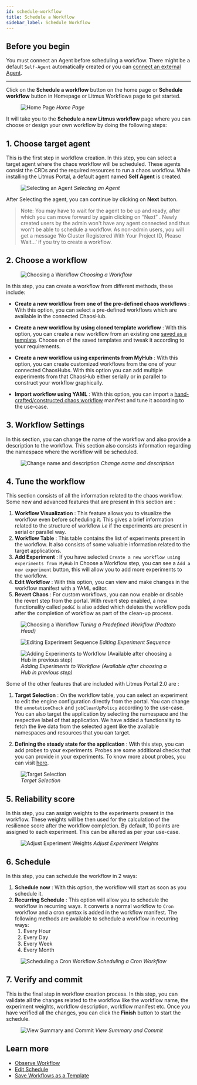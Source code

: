 ```yaml
---
id: schedule-workflow
title: Schedule a Workflow
sidebar_label: Schedule Workflow
---
```


## Before you begin

You must connect an Agent before scheduling a workflow. There might be a default `Self-Agent` automatically created or you can [connect an external Agent](../litmusctl/cluster-scope-installation).

---

Click on the **Schedule a workflow** button on the home page or **Schedule workflow** button in Homepage or Litmus Workflows page to get started.

<figure>
<img src={require('../assets/user-guides/injecting-fault/schedule-workflow/home-schedule-button.png').default} alt="Home Page" />
<i>Home Page</i>
</figure>

It will take you to the **Schedule a new Litmus workflow** page where you can choose or design your own workflow by doing the following steps:

## 1. Choose target agent

This is the first step in workflow creation. In this step, you can select a target agent where the chaos workflow will be scheduled. These agents consist the CRDs and the required resources to run a chaos workflow.
While installing the Litmus Portal, a default agent named **Self Agent** is created.

<figure>
<img src={require('../assets/user-guides/injecting-fault/schedule-workflow/select-agent.png').default} alt="Selecting an Agent" />
<i>Selecting an Agent</i>
</figure>

After Selecting the agent, you can continue by clicking on **Next** button.

> Note: You may have to wait for the agent to be up and ready, after which you can move forward by again clicking on “Next” . Newly created users by the admin won't have any agent connected and thus won't be able to schedule a workflow. As non-admin users, you will get a message ‘No Cluster Registered With Your Project ID, Please Wait…’ if you try to create a workflow.

## 2. Choose a workflow

<figure>
<img src={require('../assets/user-guides/injecting-fault/schedule-workflow/choose-workflow.png').default} alt="Choosing a Workflow" />
<i>Choosing a Workflow</i>
</figure>

In this step, you can create a workflow from different methods, these include:

- **Create a new workflow from one of the pre-defined chaos workflows** : With this option, you can select a pre-defined workflows which are available in the connected ChaosHub.

- **Create a new workflow by using cloned template workflow** : With this option, you can create a new workflow from an existing one [saved as a template](save-as-template). Choose on of the saved templates and tweak it according to your requirements.

- **Create a new workflow using experiments from MyHub** : With this option, you can create customized workflows from the one of your connected ChaosHubs. With this option you can add multiple experiments from that ChaosHub either serially or in parallel to construct your workflow graphically.

- **Import workflow using YAML** : With this option, you can import a [hand-crafted/constructed chaos workflow](construct-workflow) manifest and tune it according to the use-case.

## 3. Workflow Settings

In this section, you can change the name of the workflow and also provide a description to the workflow. This section also consists information regarding the namespace where the workflow will be scheduled.

<figure>
<img src={require('../assets/user-guides/injecting-fault/schedule-workflow/workflow-setting.png').default} alt="Change name and description" />
<i>Change name and description</i>
</figure>

## 4. Tune the workflow

This section consists of all the information related to the chaos workflow.
Some new and advanced features that are present in this section are :

1. **Workflow Visualization** : This feature allows you to visualize the workflow even before scheduling it.
   This gives a brief information related to the structure of workflow <i>i.e</i> if the experiments are present in serial or parallel way.
2. **Workflow Table** : This table contains the list of experiments present in the workflow. It also consists of some valuable information related to the target applications.
3. **Add Experiment** : If you have selected `Create a new workflow using experiments from MyHub` in Choose a Workflow step, you can see a `Add a new experiment` button, this will allow you to add more experiments to the workflow.
4. **Edit Workflow** : With this option, you can view and make changes in the workflow manifest with a YAML editor.
5. **Revert Chaos** : For custom workflows, you can now enable or disable the revert step from the portal.
   With revert step enabled, a new functionality called `podGC` is also added which deletes the workflow pods after the completion of workflow as part of the clean-up process.

<figure>
<img src={require('../assets/user-guides/injecting-fault/schedule-workflow/edit-predefined-workflow.png').default} alt="Choosing a Workflow" />
<i>Tuning a Predefined Workflow (Podtato Head)</i>
</figure>

<figure>
<img src={require('../assets/user-guides/injecting-fault/schedule-workflow/edit-sequence.png').default} alt="Editing Experiment Sequence" />
<i>Editing Experiment Sequence</i>
</figure>

<figure>
<img src={require('../assets/user-guides/injecting-fault/schedule-workflow/add-experiments.png').default} alt="Adding Experiments to Workflow (Available after choosing a Hub in previous step)" />
<i>Adding Experiments to Workflow (Available after choosing a Hub in previous step)</i>
</figure>

Some of the other features that are included with Litmus Portal 2.0 are :

1. **Target Selection** : On the workflow table, you can select an experiment to edit the engine configuration directly from the portal. You can change the `annotationCheck` and `jobCleanUpPolicy` according to the use-case.
   You can also target the application by selecting the namespace and the respective label of that application. We have added a functionality to fetch the live data from the selected agent like the available namespaces and resources that you can target.

2. **Defining the steady state for the application** : With this step, you can add probes to your experiments. Probes are some additional checks that you can provide in your experiments. To know more about probes, you can visit [here](../concepts/probes).

<figure>
<img src={require('../assets/user-guides/injecting-fault/schedule-workflow/target-selection.png').default} alt="Target Selection" />
<br />
<i>Target Selection</i>
</figure>

## 5. Reliability score

In this step, you can assign weights to the experiments present in the workflow. These weights will be then used for the calculation of the resilience score after the workflow completion. By default, 10 points are assigned to each experiment. This can be altered as per your use-case.

<figure>
<img src={require('../assets/user-guides/injecting-fault/schedule-workflow/adjust-weights.png').default} alt="Adjust Experiment Weights" />
<i>Adjust Experiment Weights</i>
</figure>

## 6. Schedule

In this step, you can schedule the workflow in 2 ways:

1. **Schedule now** : With this option, the workflow will start as soon as you schedule it.
2. **Recurring Schedule** : This option will allow you to schedule the workflow in recurring ways. It converts a normal workflow to `Cron` workflow and a cron syntax is added in the workflow manifest. The following methods are available to schedule a workflow in recurring ways:
   1. Every Hour
   2. Every Day
   3. Every Week
   4. Every Month

<figure>
<img src={require('../assets/user-guides/injecting-fault/schedule-workflow/schedule.png').default} alt="Scheduling a Cron Workflow" />
<i>Scheduling a Cron Workflow</i>
</figure>

## 7. Verify and commit

This is the final step in workflow creation process. In this step, you can validate all the changes related to the workflow like the workflow name, the experiment weights, workflow description, workflow manifest etc. Once you have verified all the changes, you can click the **Finish** button to start the schedule.

<figure>
<img src={require('../assets/user-guides/injecting-fault/schedule-workflow/verify-commit.png').default} alt="View Summary and Commit" />
<i>View Summary and Commit</i>
</figure>

## Learn more

- [Observe Workflow](observe-workflow)
- [Edit Schedule](edit-schdule)
- [Save Workflows as a Template](save-as-template)
